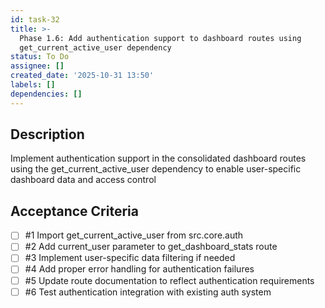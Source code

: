```yaml
---
id: task-32
title: >-
  Phase 1.6: Add authentication support to dashboard routes using
  get_current_active_user dependency
status: To Do
assignee: []
created_date: '2025-10-31 13:50'
labels: []
dependencies: []
---
```


## Description

<!-- SECTION:DESCRIPTION:BEGIN -->
Implement authentication support in the consolidated dashboard routes using the get_current_active_user dependency to enable user-specific dashboard data and access control
<!-- SECTION:DESCRIPTION:END -->

## Acceptance Criteria
<!-- AC:BEGIN -->
- [ ] #1 Import get_current_active_user from src.core.auth
- [ ] #2 Add current_user parameter to get_dashboard_stats route
- [ ] #3 Implement user-specific data filtering if needed
- [ ] #4 Add proper error handling for authentication failures
- [ ] #5 Update route documentation to reflect authentication requirements
- [ ] #6 Test authentication integration with existing auth system
<!-- AC:END -->
